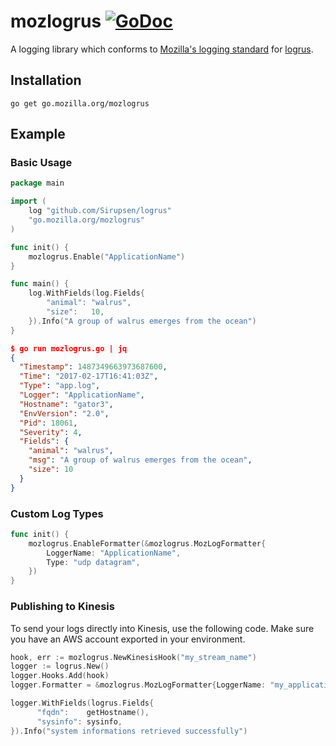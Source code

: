 # mozlogrus [![GoDoc](https://godoc.org/go.mozilla.org/mozlogrus?status.svg)](https://godoc.org/go.mozilla.org/mozlogrus)
A logging library which conforms to [Mozilla's logging standard](https://wiki.mozilla.org/Firefox/Services/Logging) for [logrus](https://github.com/Sirupsen/logrus).

## Installation

`go get go.mozilla.org/mozlogrus`

## Example

### Basic Usage
```go
package main

import (
	log "github.com/Sirupsen/logrus"
	"go.mozilla.org/mozlogrus"
)

func init() {
	mozlogrus.Enable("ApplicationName")
}

func main() {
	log.WithFields(log.Fields{
		"animal": "walrus",
		"size":   10,
	}).Info("A group of walrus emerges from the ocean")
}
```

```json
$ go run mozlogrus.go | jq
{
  "Timestamp": 1487349663973687600,
  "Time": "2017-02-17T16:41:03Z",
  "Type": "app.log",
  "Logger": "ApplicationName",
  "Hostname": "gator3",
  "EnvVersion": "2.0",
  "Pid": 18061,
  "Severity": 4,
  "Fields": {
    "animal": "walrus",
    "msg": "A group of walrus emerges from the ocean",
    "size": 10
  }
}
```

### Custom Log Types

```go
func init() {
    mozlogrus.EnableFormatter(&mozlogrus.MozLogFormatter{
        LoggerName: "ApplicationName",
        Type: "udp datagram",
    })
}
```

### Publishing to Kinesis

To send your logs directly into Kinesis, use the following code. Make sure you
have an AWS account exported in your environment.

```go
hook, err := mozlogrus.NewKinesisHook("my_stream_name")
logger := logrus.New()
logger.Hooks.Add(hook)
logger.Formatter = &mozlogrus.MozLogFormatter{LoggerName: "my_application"}

logger.WithFields(logrus.Fields{
      "fqdn":    getHostname(),
      "sysinfo": sysinfo,
}).Info("system informations retrieved successfully")
```

